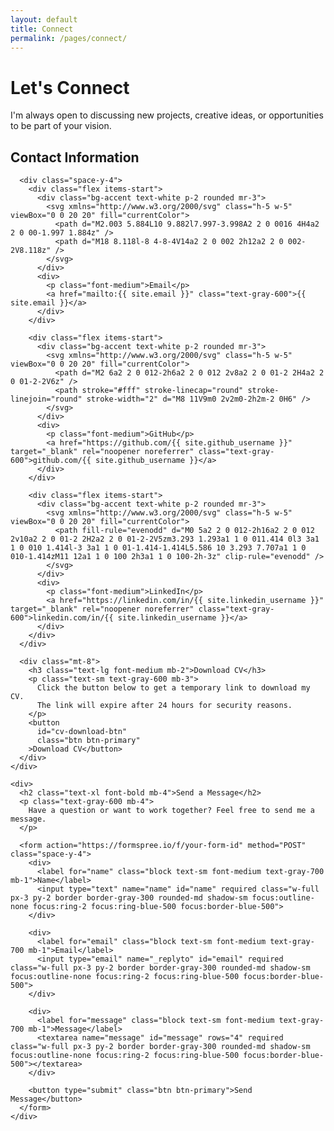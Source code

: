 ```yaml
---
layout: default
title: Connect
permalink: /pages/connect/
---
```


<script>
  // Store API credentials in closure to prevent global access
  (function() {
    window.CV_CONFIG = {
      workerUrl: '{{ site.cv_worker_url }}',
      apiKey: '{{ site.cv_api_key }}'
    };
  })();
</script>

<div class="max-w-3xl mx-auto">
  <h1>Let's Connect</h1>
  
  <p class="text-lg mb-8">
    I'm always open to discussing new projects, creative ideas, or opportunities to be part of your vision.
  </p>
  
  <div class="grid grid-cols-1 md:grid-cols-2 gap-8 mb-12">
    <div>
      <h2 class="text-xl font-bold mb-4">Contact Information</h2>
      
      <div class="space-y-4">
        <div class="flex items-start">
          <div class="bg-accent text-white p-2 rounded mr-3">
            <svg xmlns="http://www.w3.org/2000/svg" class="h-5 w-5" viewBox="0 0 20 20" fill="currentColor">
              <path d="M2.003 5.884L10 9.882l7.997-3.998A2 2 0 0016 4H4a2 2 0 00-1.997 1.884z" />
              <path d="M18 8.118l-8 4-8-4V14a2 2 0 002 2h12a2 2 0 002-2V8.118z" />
            </svg>
          </div>
          <div>
            <p class="font-medium">Email</p>
            <a href="mailto:{{ site.email }}" class="text-gray-600">{{ site.email }}</a>
          </div>
        </div>
        
        <div class="flex items-start">
          <div class="bg-accent text-white p-2 rounded mr-3">
            <svg xmlns="http://www.w3.org/2000/svg" class="h-5 w-5" viewBox="0 0 20 20" fill="currentColor">
              <path d="M2 6a2 2 0 012-2h6a2 2 0 012 2v8a2 2 0 01-2 2H4a2 2 0 01-2-2V6z" />
              <path stroke="#fff" stroke-linecap="round" stroke-linejoin="round" stroke-width="2" d="M8 11V9m0 2v2m0-2h2m-2 0H6" />
            </svg>
          </div>
          <div>
            <p class="font-medium">GitHub</p>
            <a href="https://github.com/{{ site.github_username }}" target="_blank" rel="noopener noreferrer" class="text-gray-600">github.com/{{ site.github_username }}</a>
          </div>
        </div>
        
        <div class="flex items-start">
          <div class="bg-accent text-white p-2 rounded mr-3">
            <svg xmlns="http://www.w3.org/2000/svg" class="h-5 w-5" viewBox="0 0 20 20" fill="currentColor">
              <path fill-rule="evenodd" d="M0 5a2 2 0 012-2h16a2 2 0 012 2v10a2 2 0 01-2 2H2a2 2 0 01-2-2V5zm3.293 1.293a1 1 0 011.414 0l3 3a1 1 0 010 1.414l-3 3a1 1 0 01-1.414-1.414L5.586 10 3.293 7.707a1 1 0 010-1.414zM11 12a1 1 0 100 2h3a1 1 0 100-2h-3z" clip-rule="evenodd" />
            </svg>
          </div>
          <div>
            <p class="font-medium">LinkedIn</p>
            <a href="https://linkedin.com/in/{{ site.linkedin_username }}" target="_blank" rel="noopener noreferrer" class="text-gray-600">linkedin.com/in/{{ site.linkedin_username }}</a>
          </div>
        </div>
      </div>
      
      <div class="mt-8">
        <h3 class="text-lg font-medium mb-2">Download CV</h3>
        <p class="text-sm text-gray-600 mb-3">
          Click the button below to get a temporary link to download my CV. 
          The link will expire after 24 hours for security reasons.
        </p>
        <button 
          id="cv-download-btn" 
          class="btn btn-primary"
        >Download CV</button>
      </div>
    </div>
    
    <div>
      <h2 class="text-xl font-bold mb-4">Send a Message</h2>
      <p class="text-gray-600 mb-4">
        Have a question or want to work together? Feel free to send me a message.
      </p>
      
      <form action="https://formspree.io/f/your-form-id" method="POST" class="space-y-4">
        <div>
          <label for="name" class="block text-sm font-medium text-gray-700 mb-1">Name</label>
          <input type="text" name="name" id="name" required class="w-full px-3 py-2 border border-gray-300 rounded-md shadow-sm focus:outline-none focus:ring-2 focus:ring-blue-500 focus:border-blue-500">
        </div>
        
        <div>
          <label for="email" class="block text-sm font-medium text-gray-700 mb-1">Email</label>
          <input type="email" name="_replyto" id="email" required class="w-full px-3 py-2 border border-gray-300 rounded-md shadow-sm focus:outline-none focus:ring-2 focus:ring-blue-500 focus:border-blue-500">
        </div>
        
        <div>
          <label for="message" class="block text-sm font-medium text-gray-700 mb-1">Message</label>
          <textarea name="message" id="message" rows="4" required class="w-full px-3 py-2 border border-gray-300 rounded-md shadow-sm focus:outline-none focus:ring-2 focus:ring-blue-500 focus:border-blue-500"></textarea>
        </div>
        
        <button type="submit" class="btn btn-primary">Send Message</button>
      </form>
    </div>
  </div>
</div>
